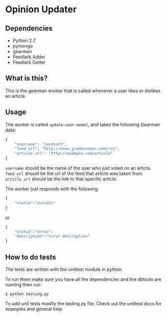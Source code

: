 Opinion Updater
================

Dependencies
------------

- Python 2.7
- pymongo
- gearman
- Feedlark Adder
- Feedlark Getter

What is this?
-------------

This is the gearman worker that is called whenever a user likes or dislikes an article.

Usage
-----

The worker is called `update-user-model`, and takes the following Gearman data:

```js
{
	"username": "iandioch",
	"feed_url": "http://news.ycombinator.com/rss",
	"article_url": "http://example.com/article"
}
```

`username` should be the name of the user who just voted on an article. `feed_url` should be the url of the feed that article was taken from. `article_url` should be the link to that specific article.

The worker just responds with the following:

```js
{
	"status":"success"
}
```

or 

```js
{
	"status":"error":
	"description":"error description"
}
```

How to do tests
---------------

The tests are written with the unittest module in python.

To run them make sure you have all the dependencies and the dbtools are running then run:

	$ python testing.py


To add unit tests modify the testing.py file.
Check out the unittest docs for examples and general help.
